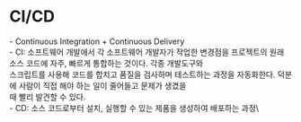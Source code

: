 # CI/CD

\- Continuous Integration + Continuous Delivery\
\- CI: 소프트웨어 개발에서 각 소프트웨어 개발자가 작업한 변경점을 프로젝트의 원래 소스 코드에 자주, 빠르게 통합하는 것이다. 각종 개발도구와\
&#x20; 스크립트를 사용해 코드를 합치고 품질을 검사하며 테스트하는 과정을 자동화한다. 덕분에 사람이 직접 해야 하는 일이 줄어들고 문제가 생겼을\
&#x20; 때 빨리 발견할 수 있다.\
\- CD: 소스 코드로부터 설치, 실행할 수 있는 제품을 생성하여 배포하는 과정\
